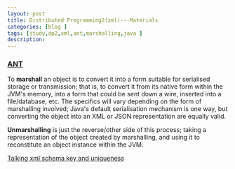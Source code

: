 ```yaml
---
layout: post
title: Distributed Programming2(xml)---Materials
categories: [blog ]
tags: [study,dp2,xml,ant,marshalling,java ]
description: 
---  
```


### [ANT](http://www.cnblogs.com/wufengxyz/archive/2011/11/24/2261797.html "ANT")

To **marshall** an object is to convert it into a form suitable for serialised storage or
transmission; that is, to convert it from its native form within the JVM's memory, into
a form that could be sent down a wire, inserted into a file/database, etc. The specifics
will vary depending on the form of marshalling involved; Java's default serialisation
mechanism is one way, but converting the object into an XML or JSON representation are equally valid.

**Unmarshalling** is just the reverse/other side of this process; taking a representation of
the object created by marshalling, and using it to reconstitute an object instance within the JVM.

[Talking xml schema key and uniqueness](http://www.xml.com/pub/a/2000/12/13/schemas/part2.html?page=2 "Talking xml schema key and uniqueness")

